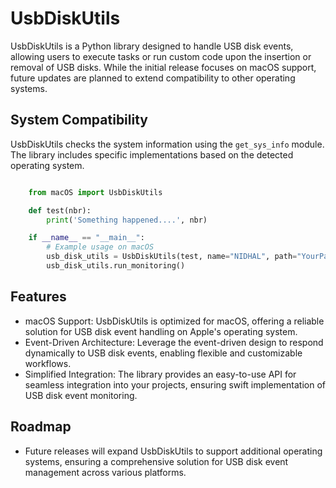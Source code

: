 # UsbDiskUtils

UsbDiskUtils is a Python library designed to handle USB disk events, allowing users to execute tasks or run custom code upon the insertion or removal of USB disks. While the initial release focuses on macOS support, future updates are planned to extend compatibility to other operating systems.

## System Compatibility

UsbDiskUtils checks the system information using the `get_sys_info` module. The library includes specific implementations based on the detected operating system.

```python

    from macOS import UsbDiskUtils

    def test(nbr):
        print('Something happened....', nbr)

    if __name__ == "__main__":
        # Example usage on macOS
        usb_disk_utils = UsbDiskUtils(test, name="NIDHAL", path="YourPath", kind="YourKind")
        usb_disk_utils.run_monitoring()


```

## Features

- macOS Support: UsbDiskUtils is optimized for macOS, offering a reliable solution for USB disk event handling on Apple's operating system.
- Event-Driven Architecture: Leverage the event-driven design to respond dynamically to USB disk events, enabling flexible and customizable workflows.
- Simplified Integration: The library provides an easy-to-use API for seamless integration into your projects, ensuring swift implementation of USB disk event monitoring.

## Roadmap

- Future releases will expand UsbDiskUtils to support additional operating systems, ensuring a comprehensive solution for USB disk event management across various platforms.

